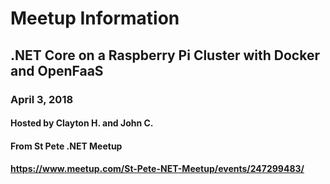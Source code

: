 # Meetup Information

## .NET Core on a Raspberry Pi Cluster with Docker and OpenFaaS
### April 3, 2018
#### Hosted by Clayton H. and John C.
#### From St Pete .NET Meetup
#### https://www.meetup.com/St-Pete-NET-Meetup/events/247299483/
